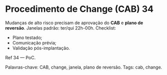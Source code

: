 # Procedimento de Change (CAB) 34

Mudanças de alto risco precisam de aprovação do **CAB** e **plano de reversão**.
Janelas padrão: ter/qui 22h-00h.
Checklist:
- Plano testado;
- Comunicação prévia;
- Validação pós-implantação.

Ref 34 — PoC.

Palavras-chave: CAB, change, janela, plano de reversão.
Tags: cab, change.
